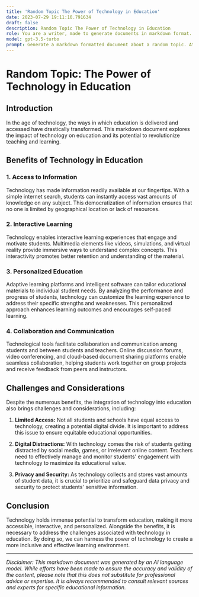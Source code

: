 ```yaml
---
title: 'Random Topic The Power of Technology in Education'
date: 2023-07-29 19:11:10.791634
draft: false
description: Random Topic The Power of Technology in Education
role: You are a writer, made to generate documents in markdown format. It is very important that all of the documents you generate are in valid markdown format.
model: gpt-3.5-turbo
prompt: Generate a markdown formatted document about a random topic. At the bottom, include a disclaimer explaining that the document was generated by you. The first line of the document should be the title. Make sure that the entire document is in proper markdown format, using a mix of various tags to make the document visually appealing.
---
```


# Random Topic: The Power of Technology in Education

## Introduction
In the age of technology, the ways in which education is delivered and accessed have drastically transformed. This markdown document explores the impact of technology on education and its potential to revolutionize teaching and learning.

## Benefits of Technology in Education

### 1. Access to Information
Technology has made information readily available at our fingertips. With a simple internet search, students can instantly access vast amounts of knowledge on any subject. This democratization of information ensures that no one is limited by geographical location or lack of resources.

### 2. Interactive Learning
Technology enables interactive learning experiences that engage and motivate students. Multimedia elements like videos, simulations, and virtual reality provide immersive ways to understand complex concepts. This interactivity promotes better retention and understanding of the material.

### 3. Personalized Education
Adaptive learning platforms and intelligent software can tailor educational materials to individual student needs. By analyzing the performance and progress of students, technology can customize the learning experience to address their specific strengths and weaknesses. This personalized approach enhances learning outcomes and encourages self-paced learning.

### 4. Collaboration and Communication
Technological tools facilitate collaboration and communication among students and between students and teachers. Online discussion forums, video conferencing, and cloud-based document sharing platforms enable seamless collaboration, helping students work together on group projects and receive feedback from peers and instructors.

## Challenges and Considerations

Despite the numerous benefits, the integration of technology into education also brings challenges and considerations, including:

1. **Limited Access:** Not all students and schools have equal access to technology, creating a potential digital divide. It is important to address this issue to ensure equitable educational opportunities.

2. **Digital Distractions:** With technology comes the risk of students getting distracted by social media, games, or irrelevant online content. Teachers need to effectively manage and monitor students' engagement with technology to maximize its educational value.

3. **Privacy and Security:** As technology collects and stores vast amounts of student data, it is crucial to prioritize and safeguard data privacy and security to protect students' sensitive information.

## Conclusion

Technology holds immense potential to transform education, making it more accessible, interactive, and personalized. Alongside the benefits, it is necessary to address the challenges associated with technology in education. By doing so, we can harness the power of technology to create a more inclusive and effective learning environment.

---

*Disclaimer: This markdown document was generated by an AI language model. While efforts have been made to ensure the accuracy and validity of the content, please note that this does not substitute for professional advice or expertise. It is always recommended to consult relevant sources and experts for specific educational information.*
